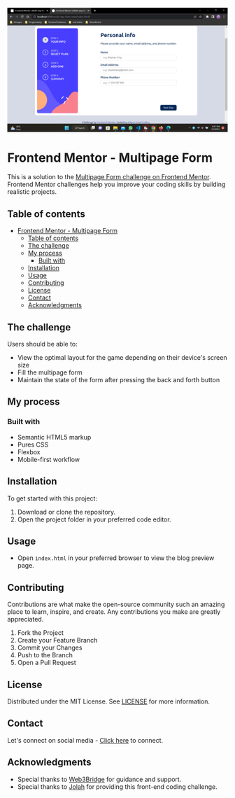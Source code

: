 ![alt text](<Screenshot (105).png>)

# Frontend Mentor - Multipage Form

This is a solution to the [Multipage Form challenge on Frontend Mentor](https://www.frontendmentor.io/challenges/multistep-form-YVAnSdqQBJ). Frontend Mentor challenges help you improve your coding skills by building realistic projects. 

## Table of contents

- [Frontend Mentor - Multipage Form](#frontend-mentor---multipage-form)
  - [Table of contents](#table-of-contents)
  - [The challenge](#the-challenge)
  - [My process](#my-process)
    - [Built with](#built-with)
  - [Installation](#installation)
  - [Usage](#usage)
  - [Contributing](#contributing)
  - [License](#license)
  - [Contact](#contact)
  - [Acknowledgments](#acknowledgments)


## The challenge

Users should be able to:

- View the optimal layout for the game depending on their device's screen size
- Fill the multipage form
- Maintain the state of the form after pressing the back and forth button

## My process

### Built with

- Semantic HTML5 markup
- Pures CSS
- Flexbox
- Mobile-first workflow

## Installation

To get started with this project:

1. Download or clone the repository.
2. Open the project folder in your preferred code editor.

## Usage

- Open `index.html` in your preferred browser to view the blog preview page.

## Contributing

Contributions are what make the open-source community such an amazing place to learn, inspire, and create. Any contributions you make are greatly appreciated.

1. Fork the Project
2. Create your Feature Branch
3. Commit your Changes
4. Push to the Branch
5. Open a Pull Request

## License

Distributed under the MIT License. See [LICENSE]() for more information.

## Contact

Let's connect on social media - [Click here](https://nudarmediaworld.github.io/Web3Bridge-Assignment-4--Social-Links-Profile/) to connect.

## Acknowledgments

- Special thanks to [Web3Bridge](https://www.web3bridgeafrica.com/) for guidance and support.
- Special thanks to [Jolah](#) for providing this front-end coding challenge.